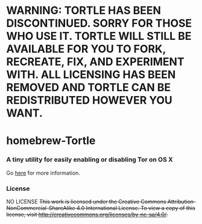 # WARNING: TORTLE HAS BEEN DISCONTINUED. SORRY FOR THOSE WHO USE IT. TORTLE WILL STILL BE AVAILABLE FOR YOU TO FORK, RECREATE, FIX, AND EXPERIMENT WITH. ALL LICENSING HAS BEEN REMOVED AND TORTLE CAN BE REDISTRIBUTED HOWEVER YOU WANT.

# homebrew-Tortle
### A tiny utility for easily enabling or disabling Tor on OS X
Go [here](https://thrifus.github.io/Tortle) for more information.

### License
NO LICENSE
~~This work is licensed under the Creative Commons Attribution-NonCommercial-ShareAlike 4.0 International License. To view a copy of this license, visit http://creativecommons.org/licenses/by-nc-sa/4.0/.~~
